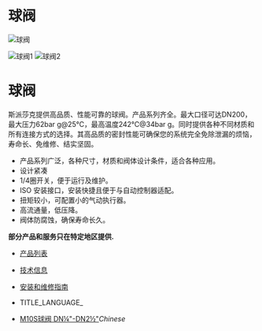 

# 球阀

![球阀](/d/file/p/17f953d5ba4b37e9b37b7079d10eb42e.jpg)

![球阀1](/d/file/p/17f953d5ba4b37e9b37b7079d10eb42e.jpg) ![球阀2](/d/file/p/881b4cc676ebbdf80df9fdb6ebe1a926.jpg)

# 球阀

斯派莎克提供高品质、性能可靠的球阀。产品系列齐全。最大口径可达DN200，最大压力62bar g@25℃，最高温度242℃@34bar g。同时提供各种不同材质和所有连接方式的选择。其高品质的密封性能可确保您的系统完全免除泄漏的烦恼，寿命长、免维修、结实坚固。

-   产品系列广泛，各种尺寸，材质和阀体设计条件，适合各种应用。
-   设计紧凑
-   1/4圈开关，便于运行及维护。
-   ISO 安装接口，安装快捷且便于与自动控制器适配。
-   扭矩较小，可配置小的气动执行器。
-   高流通量，低压降。
-   阀体防腐蚀，确保寿命长久。

**部分产品和服务只在特定地区提供.**

-   [产品列表](javascript:navactive(1);)
-   [技术信息](javascript:navactive(2);)
-   [安装和维修指南](javascript:navactive(3);)

-   TITLE_LANGUAGE_
-   [M10S球阀 DN¼"-DN2½"](/ball-valves/M10S.html "M10S球阀 DN¼")_Chinese_
